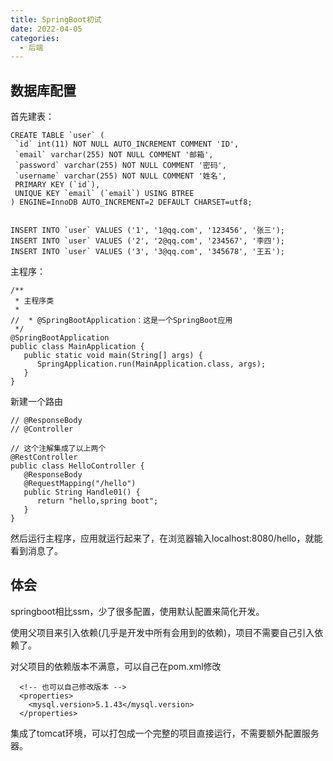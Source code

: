 ```yaml
---
title: SpringBoot初试
date: 2022-04-05
categories:
  - 后端
---
```


## 数据库配置

首先建表：

```
CREATE TABLE `user` (
 `id` int(11) NOT NULL AUTO_INCREMENT COMMENT 'ID',
 `email` varchar(255) NOT NULL COMMENT '邮箱',
 `password` varchar(255) NOT NULL COMMENT '密码',
 `username` varchar(255) NOT NULL COMMENT '姓名',
 PRIMARY KEY (`id`),
 UNIQUE KEY `email` (`email`) USING BTREE
) ENGINE=InnoDB AUTO_INCREMENT=2 DEFAULT CHARSET=utf8;


INSERT INTO `user` VALUES ('1', '1@qq.com', '123456', '张三');
INSERT INTO `user` VALUES ('2', '2@qq.com', '234567', '李四');
INSERT INTO `user` VALUES ('3', '3@qq.com', '345678', '王五');
```

主程序：

```
/**
 * 主程序类
 *
//  * @SpringBootApplication：这是一个SpringBoot应用
 */
@SpringBootApplication
public class MainApplication {
   public static void main(String[] args) {
      SpringApplication.run(MainApplication.class, args);
   }
}
```

新建一个路由

```
// @ResponseBody
// @Controller

// 这个注解集成了以上两个
@RestController
public class HelloController {
   @ResponseBody
   @RequestMapping("/hello")
   public String Handle01() {
      return "hello,spring boot";
   }
}
```

然后运行主程序，应用就运行起来了，在浏览器输入localhost:8080/hello，就能看到消息了。

## 体会

springboot相比ssm，少了很多配置，使用默认配置来简化开发。

使用父项目来引入依赖(几乎是开发中所有会用到的依赖)，项目不需要自己引入依赖了。

对父项目的依赖版本不满意，可以自己在pom.xml修改

```
  <!-- 也可以自己修改版本 -->
  <properties>
    <mysql.version>5.1.43</mysql.version>
  </properties>
```

集成了tomcat环境，可以打包成一个完整的项目直接运行，不需要额外配置服务器。
